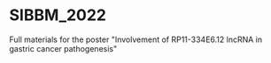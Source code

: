# SIBBM_2022
Full materials for the poster "Involvement of RP11-334E6.12 lncRNA in gastric cancer pathogenesis"
